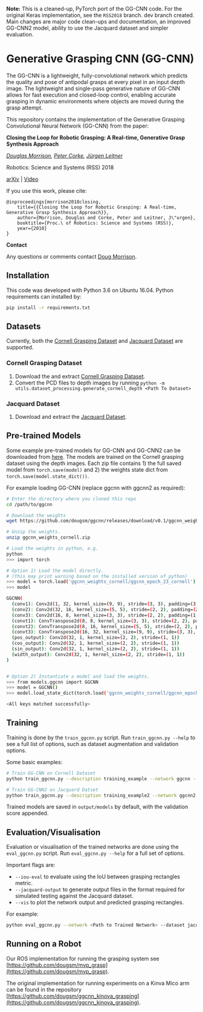 **Note:** This is a cleaned-up, PyTorch port of the GG-CNN code.  For the original Keras implementation, see the `RSS2018` branch. dev branch created.
Main changes are major code clean-ups and documentation, an improved GG-CNN2 model, ability to use the Jacquard dataset and simpler evaluation.    


# Generative Grasping CNN (GG-CNN)

The GG-CNN is a lightweight, fully-convolutional network which predicts the quality and pose of antipodal grasps at every pixel in an input depth image.  The lightweight and single-pass generative nature of GG-CNN allows for fast execution and closed-loop control, enabling accurate grasping in dynamic environments where objects are moved during the grasp attempt.

This repository contains the implementation of the Generative Grasping Convolutional Neural Network (GG-CNN) from the paper:

**Closing the Loop for Robotic Grasping: A Real-time, Generative Grasp Synthesis Approach**

*[Douglas Morrison](http://dougsm.com), [Peter Corke](http://petercorke.com), [Jürgen Leitner](http://juxi.net)*

Robotics: Science and Systems (RSS) 2018

[arXiv](https://arxiv.org/abs/1804.05172) | [Video](https://www.youtube.com/watch?v=7nOoxuGEcxA)

If you use this work, please cite:

```text
@inproceedings{morrison2018closing,
	title={{Closing the Loop for Robotic Grasping: A Real-time, Generative Grasp Synthesis Approach}},
	author={Morrison, Douglas and Corke, Peter and Leitner, J\"urgen},
	booktitle={Proc.\ of Robotics: Science and Systems (RSS)},
	year={2018}
}
```

**Contact**

Any questions or comments contact [Doug Morrison](mailto:doug.morrison@roboticvision.org).

## Installation

This code was developed with Python 3.6 on Ubuntu 16.04.  Python requirements can installed by:

```bash
pip install -r requirements.txt
```

## Datasets

Currently, both the [Cornell Grasping Dataset](http://pr.cs.cornell.edu/grasping/rect_data/data.php) and
[Jacquard Dataset](https://jacquard.liris.cnrs.fr/) are supported.

### Cornell Grasping Dataset

1. Download the and extract [Cornell Grasping Dataset](http://pr.cs.cornell.edu/grasping/rect_data/data.php). 
2. Convert the PCD files to depth images by running `python -m utils.dataset_processing.generate_cornell_depth <Path To Dataset>`

### Jacquard Dataset

1. Download and extract the [Jacquard Dataset](https://jacquard.liris.cnrs.fr/).

## Pre-trained Models

Some example pre-trained models for GG-CNN and GG-CNN2 can be downloaded from [here](https://github.com/dougsm/ggcnn/releases/tag/v0.1).  The models are trained on the Cornell grasping
dataset using the depth images.  Each zip file contains 1) the full saved model from `torch.save(model)` and 2) the weights state dict from `torch.save(model.state_dict())`. 

For example loading GG-CNN (replace ggcnn with ggcnn2 as required):

```bash
# Enter the directory where you cloned this repo
cd /path/to/ggcnn

# Download the weights
wget https://github.com/dougsm/ggcnn/releases/download/v0.1/ggcnn_weights_cornell.zip

# Unzip the weights.
unzip ggcnn_weights_cornell.zip

# Load the weights in python, e.g.
python
>>> import torch

# Option 1) Load the model directly.
# (this may print warning based on the installed version of python)
>>> model = torch.load('ggcnn_weights_cornell/ggcnn_epoch_23_cornell')
>>> model

GGCNN(
  (conv1): Conv2d(1, 32, kernel_size=(9, 9), stride=(3, 3), padding=(3, 3))
  (conv2): Conv2d(32, 16, kernel_size=(5, 5), stride=(2, 2), padding=(2, 2))
  (conv3): Conv2d(16, 8, kernel_size=(3, 3), stride=(2, 2), padding=(1, 1))
  (convt1): ConvTranspose2d(8, 8, kernel_size=(3, 3), stride=(2, 2), padding=(1, 1), output_padding=(1, 1))
  (convt2): ConvTranspose2d(8, 16, kernel_size=(5, 5), stride=(2, 2), padding=(2, 2), output_padding=(1, 1))
  (convt3): ConvTranspose2d(16, 32, kernel_size=(9, 9), stride=(3, 3), padding=(3, 3), output_padding=(1, 1))
  (pos_output): Conv2d(32, 1, kernel_size=(2, 2), stride=(1, 1))
  (cos_output): Conv2d(32, 1, kernel_size=(2, 2), stride=(1, 1))
  (sin_output): Conv2d(32, 1, kernel_size=(2, 2), stride=(1, 1))
  (width_output): Conv2d(32, 1, kernel_size=(2, 2), stride=(1, 1))
)


# Option 2) Instantiate a model and load the weights.
>>> from models.ggcnn import GGCNN
>>> model = GGCNN()
>>> model.load_state_dict(torch.load('ggcnn_weights_cornell/ggcnn_epoch_23_cornell_statedict.pt'))

<All keys matched successfully>

```

## Training

Training is done by the `train_ggcnn.py` script.  Run `train_ggcnn.py --help` to see a full list of options, such as dataset augmentation and validation options.

Some basic examples:

```bash
# Train GG-CNN on Cornell Dataset
python train_ggcnn.py --description training_example --network ggcnn --dataset cornell --dataset-path <Path To Dataset>

# Train GG-CNN2 on Jacquard Datset
python train_ggcnn.py --description training_example2 --network ggcnn2 --dataset jacquard --dataset-path <Path To Dataset>
```

Trained models are saved in `output/models` by default, with the validation score appended.

## Evaluation/Visualisation

Evaluation or visualisation of the trained networks are done using the `eval_ggcnn.py` script.  Run `eval_ggcnn.py --help` for a full set of options.

Important flags are:
* `--iou-eval` to evaluate using the IoU between grasping rectangles metric.
* `--jacquard-output` to generate output files in the format required for simulated testing against the Jacquard dataset.
* `--vis` to plot the network output and predicted grasping rectangles.

For example:

```bash
python eval_ggcnn.py --network <Path to Trained Network> --dataset jacquard --dataset-path <Path to Dataset> --jacquard-output --iou-eval
```


## Running on a Robot

Our ROS implementation for running the grasping system see [https://github.com/dougsm/mvp_grasp](https://github.com/dougsm/mvp_grasp).

The original implementation for running experiments on a Kinva Mico arm can be found in the repository [https://github.com/dougsm/ggcnn_kinova_grasping](https://github.com/dougsm/ggcnn_kinova_grasping).
